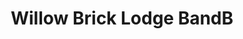 ---
title: "Willow Brick Lodge BandB"
address: "8, Woodvale Road, Lisburn, Co. Antrim, BT27 6UN"
tel: "02892 638 429"
county: "Antrim"
category: "Bedandbreakfasts"
type: "Content"
lat: "054.4749110000"
lng: "-005.9258160000"
---